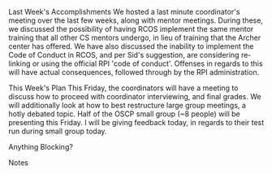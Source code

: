 Last Week's Accomplishments
  We hosted a last minute coordinator's meeting over the last few weeks, along with mentor meetings. During these, we discussed the possibility of having RCOS implement the same mentor training that all other CS mentors undergo, in lieu of training that the Archer center has offered. We have also discussed the inability to implement the Code of Conduct in RCOS, and per Sid's suggestion, are considering re-linking or using the official RPI 'code of conduct'. Offenses in regards to this will have actual consequences, followed through by the RPI administration.
  

This Week's Plan
  This Friday, the coordinators will have a meeting to discuss how to proceed with coordinator interviewing, and final grades. We will additionally look at how to best restructure large group meetings, a hotly debated topic.
  Half of the OSCP small group (~8 people) will be presenting this Friday. I will be giving feedback today, in regards to their test run during small group today.

Anything Blocking?


Notes
